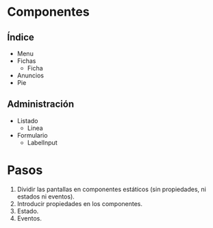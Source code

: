 # Componentes

## Índice

* Menu
* Fichas
    * Ficha
* Anuncios
* Pie

## Administración

* Listado
    * Linea
* Formulario
    * LabelInput

# Pasos

1. Dividir las pantallas en componentes estáticos (sin propiedades, ni estados ni eventos).
2. Introducir propiedades en los componentes.
3. Estado.
4. Eventos.
